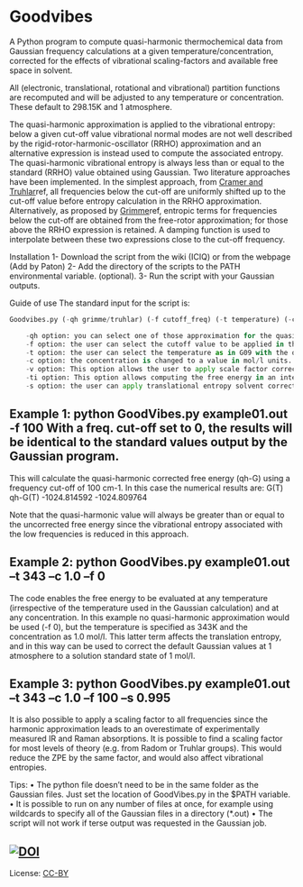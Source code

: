 Goodvibes
=====

A Python program to compute quasi-harmonic thermochemical data from Gaussian frequency calculations at a given temperature/concentration, corrected for the effects of vibrational scaling-factors and available free space in solvent.

All (electronic, translational, rotational and vibrational) partition functions are recomputed and will be adjusted to any temperature or concentration. These default to 298.15K and 1 atmosphere.

The quasi-harmonic approximation is applied to the vibrational entropy: below a given cut-off value vibrational normal modes are not well described by the rigid-rotor-harmonic-oscillator (RRHO) approximation and an alternative expression is instead used to compute the associated entropy. The quasi-harmonic vibrational entropy is always less than or equal to the standard (RRHO) value obtained using Gaussian. Two literature approaches have been implemented. In the simplest approach, from [Cramer and Truhlar](link)ref, all frequencies below the cut-off are uniformly shifted up to the cut-off value before entropy calculation in the RRHO approximation. Alternatively, as proposed by [Grimme](link)ref, entropic terms for frequencies below the cut-off are obtained from the free-rotor approximation; for those above the RRHO expression is retained. A damping function is used to interpolate between these two expressions close to the cut-off frequency. 

Installation
	1- Download the script from the wiki (ICIQ) or from the webpage (Add by Paton)
	2- Add the directory of the scripts to the PATH environmental variable. (optional).
	3- Run the script with your Gaussian outputs.

Guide of use
	The standard input for the script is:
```python
Goodvibes.py (-qh grimme/truhlar) (-f cutoff_freq) (-t temperature) (-c concentration) (-v scalefactor) (-ti temperature interval (initial, final, step(optional))) (-s solv) g09_output_file(s)

	-qh option: you can select one of those approximation for the quasiharmonic entropic correction. The Truhlar approximation is based on setting the low frequencies to a value of 100 cm-1 (or the cutoff desired). The Grimme approximation is based on the free-rotor approximation. It is applied below the cut-off, A damping function interpolates between the RRHO and free-rotor entropy treatment for Svib to avoid a discontinuity. Both approached avoide infinite values of Svib as frequencies tend to zero. The default method is grimme.                                                      
	-f option: the user can select the cutoff value to be applied in the quasiharmonic approximation. If this value is set to 0, no approximations will be applied. This is the default value.
	-t option: the user can select the temperature as in G09 with the option Temperature in the command line. The default value is 298.15 K.
	-c option: the concentration is changed to a value in mol/l units. The default is 1 atmosphere. It is important to notice that the ideal gas approximation is used to relate the concentration with the pressure, so this option is the same that the g09 Pressure option in the command line of a calculation. It is useful to apply standard state corrections in the calculations.
	-v option: This option allows the user to apply scale factor corrections to the vibrational frequencies. The default value is 1 (no scale factor).
	-ti option: This option allows computing the free energy in an interval of temperature (for example to see how the barrier changes with the temperature). The interval should be written as initial_temperature, final_temperature, step_size. The step_size is optional, the default is set by the relationship (final_temp-initial_temp) /10
	-s option: the user can apply translational entropy solvent corrections… (Complete, I don’t know what it is exactly).
```

Example 1: python GoodVibes.py example01.out -f 100
With a freq. cut-off set to 0, the results will be identical to the standard values output by the Gaussian program.                             
------
This will calculate the quasi-harmonic corrected free energy (qh-G) using a frequency cut-off of 100 cm-1. 
In this case the numerical results are:
   G(T)           qh-G(T)
-1024.814592	-1024.809764

Note that the quasi-harmonic value will always be greater than or equal to the uncorrected free energy since the vibrational entropy associated with the low frequencies is reduced in this approach.  


Example 2: python GoodVibes.py example01.out –t 343 –c 1.0 –f 0
------
The code enables the free energy to be evaluated at any temperature (irrespective of the temperature used in the Gaussian calculation) and at any concentration. In this example no quasi-harmonic approximation would be used (-f 0), but the temperature is specified as 343K and the concentration as 1.0 mol/l. This latter term affects the translation entropy, and in this way can be used to correct the default Gaussian values at 1 atmosphere to a solution standard state of 1 mol/l.


Example 3: python GoodVibes.py example01.out –t 343 –c 1.0 –f 100 –s 0.995
------
It is also possible to apply a scaling factor to all frequencies since the harmonic approximation leads to an overestimate of experimentally measured IR and Raman absorptions. It is possible to find a scaling factor for most levels of theory (e.g. from Radom or Truhlar groups). This would reduce the ZPE by the same factor, and would also affect vibrational entropies. 

Tips:
•	The python file doesn’t need to be in the same folder as the Gaussian files. Just set the location of GoodVibes.py in the $PATH variable.
•	It is possible to run on any number of files at once, for example using wildcards to specify all of the Gaussian files in a directory (*.out)
•	The script will not work if terse output was requested in the Gaussian job.

[![DOI](https://zenodo.org/badge/16266/bobbypaton/GoodVibes.svg)](https://zenodo.org/badge/latestdoi/16266/bobbypaton/GoodVibes)
---
License: [CC-BY](https://creativecommons.org/licenses/by/3.0/)


